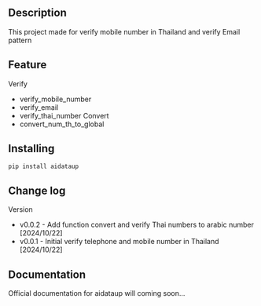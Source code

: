 Description 
-------------
 This project made for verify mobile number in Thailand and verify Email pattern

Feature 
-------------
Verify
- verify_mobile_number
- verify_email
- verify_thai_number
Convert
- convert_num_th_to_global

Installing
----------
    pip install aidataup

Change log 
-------------
Version
- v0.0.2 - Add function convert and verify Thai numbers to arabic number [2024/10/22]
- v0.0.1 - Initial verify telephone and mobile number in Thailand [2024/10/22]

Documentation
-------------
Official documentation for aidataup will coming soon...


